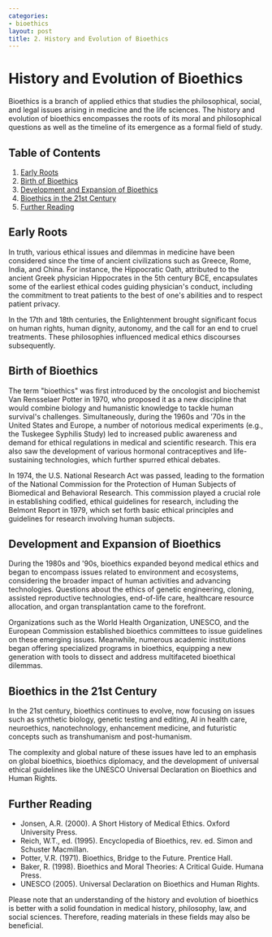 ```yaml
---
categories:
- bioethics
layout: post
title: 2. History and Evolution of Bioethics
---
```


# History and Evolution of Bioethics

Bioethics is a branch of applied ethics that studies the philosophical, social, and legal issues arising in medicine and the life sciences. The history and evolution of bioethics encompasses the roots of its moral and philosophical questions as well as the timeline of its emergence as a formal field of study.

## Table of Contents

1. [Early Roots](#early-roots)
2. [Birth of Bioethics](#birth-of-bioethics)
3. [Development and Expansion of Bioethics](#development-and-expansion)
4. [Bioethics in the 21st Century](#bioethics-in-the-21st-century)
5. [Further Reading](#further-reading)

## Early Roots

In truth, various ethical issues and dilemmas in medicine have been considered since the time of ancient civilizations such as Greece, Rome, India, and China. For instance, the Hippocratic Oath, attributed to the ancient Greek physician Hippocrates in the 5th century BCE, encapsulates some of the earliest ethical codes guiding physician's conduct, including the commitment to treat patients to the best of one's abilities and to respect patient privacy.

In the 17th and 18th centuries, the Enlightenment brought significant focus on human rights, human dignity, autonomy, and the call for an end to cruel treatments. These philosophies influenced medical ethics discourses subsequently.

## Birth of Bioethics

The term "bioethics" was first introduced by the oncologist and biochemist Van Rensselaer Potter in 1970, who proposed it as a new discipline that would combine biology and humanistic knowledge to tackle human survival's challenges. Simultaneously, during the 1960s and '70s in the United States and Europe, a number of notorious medical experiments (e.g., the Tuskegee Syphilis Study) led to increased public awareness and demand for ethical regulations in medical and scientific research. This era also saw the development of various hormonal contraceptives and life-sustaining technologies, which further spurred ethical debates.

In 1974, the U.S. National Research Act was passed, leading to the formation of the National Commission for the Protection of Human Subjects of Biomedical and Behavioral Research. This commission played a crucial role in establishing codified, ethical guidelines for research, including the Belmont Report in 1979, which set forth basic ethical principles and guidelines for research involving human subjects.

## Development and Expansion of Bioethics

During the 1980s and '90s, bioethics expanded beyond medical ethics and began to encompass issues related to environment and ecosystems, considering the broader impact of human activities and advancing technologies. Questions about the ethics of genetic engineering, cloning, assisted reproductive technologies, end-of-life care, healthcare resource allocation, and organ transplantation came to the forefront.

Organizations such as the World Health Organization, UNESCO, and the European Commission established bioethics committees to issue guidelines on these emerging issues. Meanwhile, numerous academic institutions began offering specialized programs in bioethics, equipping a new generation with tools to dissect and address multifaceted bioethical dilemmas.

## Bioethics in the 21st Century

In the 21st century, bioethics continues to evolve, now focusing on issues such as synthetic biology, genetic testing and editing, AI in health care, neuroethics, nanotechnology, enhancement medicine, and futuristic concepts such as transhumanism and post-humanism.

The complexity and global nature of these issues have led to an emphasis on global bioethics, bioethics diplomacy, and the development of universal ethical guidelines like the UNESCO Universal Declaration on Bioethics and Human Rights.

## Further Reading

- Jonsen, A.R. (2000). A Short History of Medical Ethics. Oxford University Press.
- Reich, W.T., ed. (1995). Encyclopedia of Bioethics, rev. ed. Simon and Schuster Macmillan.
- Potter, V.R. (1971). Bioethics, Bridge to the Future. Prentice Hall.
- Baker, R. (1998). Bioethics and Moral Theories: A Critical Guide. Humana Press.
- UNESCO (2005). Universal Declaration on Bioethics and Human Rights.

Please note that an understanding of the history and evolution of bioethics is better with a solid foundation in medical history, philosophy, law, and social sciences. Therefore, reading materials in these fields may also be beneficial.